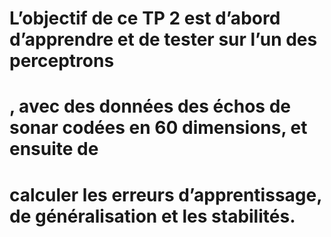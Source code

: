 # L’objectif de ce TP 2 est d’abord d’apprendre et de tester sur l’un des perceptrons 
# , avec des données des échos de sonar codées en 60 dimensions, et ensuite de
# calculer les erreurs d’apprentissage, de généralisation et les stabilités.
